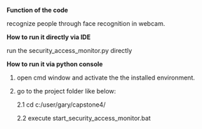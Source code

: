 
**Function of the code**

recognize people through face recognition in webcam.


**How to run it directly via IDE**

run the security_access_monitor.py directly


**How to run it via python console**

1. open cmd window and activate the the installed environment.

2. go to the project folder like below:

    2.1 cd c:/user/gary/capstone4/
    
    2.2 execute start_security_access_monitor.bat
